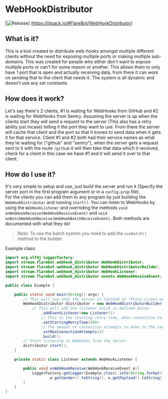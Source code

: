 # WebHookDistributor
[![Release](https://jitpack.io/v/FlareBot/WebHookDistributor.svg?style=flat-square)]
(https://jitpack.io/#FlareBot/WebHookDistributor)

## What is it?
This is a tool created to distribute web-hooks amongst multiple different clients without the need for exposing multiple ports or making multiple sub-domains. This was created for people who either don't want to expose multiple ports or can't for some reason or another. This allows them to only have 1 port that is open and actually receiving data, from there it can work on sending that to the client that needs it. The system is all dynamic and doesn't use any set constants.

## How does it work?
Let's say there's 2 clients, #1 is waiting for WebHooks from GitHub and #2 is waiting for WebHooks from Sentry. Assuming the server is up when the clients start they will send a request to the server (This also has a retry ability just incase) telling it the port they want to use. From there the server will cache that client and the port so that it knows to send data when it gets it for that service. Client #1 and #2 both had their service names as what they're waiting for ("github" and "sentry"), when the server gets a request sent to it with the route `/github` it will then take that data which it received, check for a client in this case we have #1 and it will send it over to that client.

## How do I use it?
It's very simple to setup and use, just build the server and run it (Specify the server port in the first program argument or in a `config.prop` file).  
For the clients you can add them to any program by just building the `WebHookDistributor` and running `start()`. You can listen to WebHooks by using the `WebHookListener` and overriding the methods `void onWebHookReceive(WebHookReceiveEvent)` and `void onBatchWebHookReceive(WebHookBatchReceiveEvent)`. Both methods are documented with what they do!  

> Note: To use the batch system you need to add the `useBatch()` method to the builder.

Example class:  
```java
import org.slf4j.LoggerFactory;
import stream.flarebot.webhook_distributor.WebHookDistributor;
import stream.flarebot.webhook_distributor.WebHookDistributorBuilder;
import stream.flarebot.webhook_distributor.WebHookListener;
import stream.flarebot.webhook_distributor.events.WebHookReceiveEvent;

public class Example {

    public static void main(String[] args) {
    	// This will say that the server is located at "https://cool-webhooks.flarebot.stream", the service is called "example" and the port for this service is '8181'.
        WebHookDistributor distributor = new WebHookDistributorBuilder("https://cool-webhooks.flarebot.stream", "example", 8181)
        	// This will add the listener which is defined below.
                .addEventListener(new Listener())
                // This is the starting retry time, when connection to the server fails it will use this value first and double each failed attempt.
                .setStartingRetryTime(500)
                // The amount of connection attempts to make to the server before giving up.
                .setMaxConnectionAttempts(5)
                .build();
		// Start listening to WebHooks from the server.
        distributor.start();
    }

    private static class Listener extends WebHookListener {

        public void onWebHookReceive(WebHookReceiveEvent e){
            LoggerFactory.getLogger(Example.class).info(String.format("Received webhook from %s, data: %s",
                    e.getSender().toString(), e.getPayload().toString()));
        }
    }
}
```
